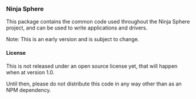 ### Ninja Sphere

This package contains the common code used throughout the Ninja Sphere project, and can be
used to write applications and drivers.

Note: This is an early version and is subject to change.

#### License
This is not released under an open source license yet, that will happen when at version 1.0.

Until then, please do not distribute this code in any way other than as an NPM dependency.
